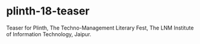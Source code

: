 # plinth-18-teaser
Teaser for Plinth, The Techno-Management Literary Fest, The LNM Institute of Information Technology, Jaipur.
